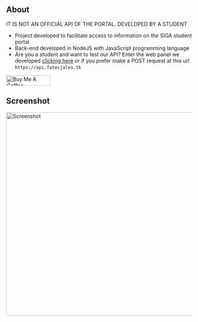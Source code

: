 ## About
IT IS NOT AN OFFICIAL API OF THE PORTAL. DEVELOPED BY A STUDENT


- Project developed to facilitate access to information on the SIGA student portal
- Back-end developed in NodeJS with JavaScript programming language
- Are you a student and want to test our API? Enter the web panel we developed [clicking here](https://fatecjales.tk) or if you prefer make a POST request at this url `https://api.fatecjales.tk`

<a href="https://www.buymeacoffee.com/paulojunqueira" target="_blank"><img src="https://cdn.buymeacoffee.com/buttons/default-orange.png" alt="Buy Me A Coffee" height="28" width="119"></a>

## Screenshot
<img src="https://i.imgur.com/qPc73Mt.png" alt="Screenshot" width="1067" height="550" >

